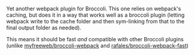 
Yet another webpack plugin for Broccoli. This one relies on webpack's caching, but does it in a way that works well as a broccoli plugin (letting webpack write to the cache folder and then sym-linking from that to the final output folder as needed).


This means it should be fast _and_ compatible with other Broccoli plugins (unlike [myfreeweb/broccoli-webpack](https://github.com/myfreeweb/broccoli-webpack) and [rafales/broccoli-webpack-fast](https://github.com/rafales/broccoli-webpack-fast))
